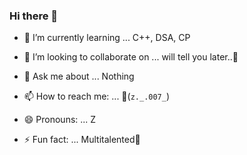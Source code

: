 ### Hi there 👋


- 🌱 I’m currently learning ... C++, DSA, CP
- 👯 I’m looking to collaborate on ... will tell you later..🥶

- 💬 Ask me about ... Nothing
- 📫 How to reach me: ... 🫠(`z._.007_`)
- 😄 Pronouns: ... Z
- ⚡ Fun fact: ...  Multitalented👦

